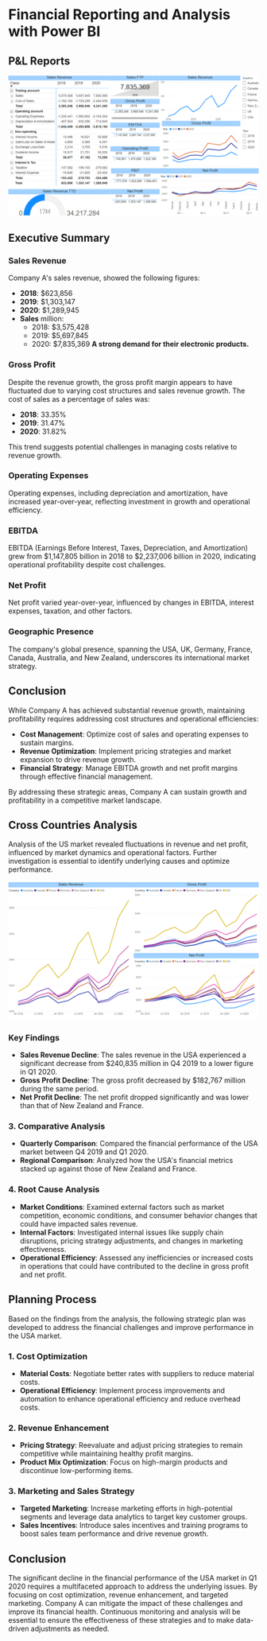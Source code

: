 # Financial Reporting and Analysis with Power BI

## P&L Reports
![Financial Reporting with Power BI](/assets/financial_reporting.png/)

## Executive Summary

### Sales Revenue
Company A's sales revenue, showed the following figures:
- **2018**: $623,856
- **2019**: $1,303,147
- **2020**: $1,289,945
- **Sales** million: 
  - 2018: $3,575,428 
  - 2019: $5,697,845 
  - 2020: $7,835,369 
**A strong demand for their electronic products.**

### Gross Profit
Despite the revenue growth, the gross profit margin appears to have fluctuated due to varying cost structures and sales revenue growth. The cost of sales as a percentage of sales was:
- **2018**: 33.35%
- **2019**: 31.47%
- **2020**: 31.82%

This trend suggests potential challenges in managing costs relative to revenue growth.

### Operating Expenses
Operating expenses, including depreciation and amortization, have increased year-over-year, reflecting investment in growth and operational efficiency.

### EBITDA
EBITDA (Earnings Before Interest, Taxes, Depreciation, and Amortization) grew from $1,147,805 billion in 2018 to $2,237,006 billion in 2020, indicating operational profitability despite cost challenges.

### Net Profit
Net profit varied year-over-year, influenced by changes in EBITDA, interest expenses, taxation, and other factors.

### Geographic Presence
The company's global presence, spanning the USA, UK, Germany, France, Canada, Australia, and New Zealand, underscores its international market strategy.

## Conclusion
While Company A has achieved substantial revenue growth, maintaining profitability requires addressing cost structures and operational efficiencies:
- **Cost Management**: Optimize cost of sales and operating expenses to sustain margins.
- **Revenue Optimization**: Implement pricing strategies and market expansion to drive revenue growth.
- **Financial Strategy**: Manage EBITDA growth and net profit margins through effective financial management.

By addressing these strategic areas, Company A can sustain growth and profitability in a competitive market landscape.

## Cross Countries Analysis
Analysis of the US market revealed fluctuations in revenue and net profit, influenced by market dynamics and operational factors. Further investigation is essential to identify underlying causes and optimize performance.

![Countries](/assets/CrossCountry.png/)

### Key Findings
- **Sales Revenue Decline**: The sales revenue in the USA experienced a significant decrease from $240,835 million in Q4 2019 to a lower figure in Q1 2020.
- **Gross Profit Decline**: The gross profit decreased by $182,767 million during the same period.
- **Net Profit Decline**: The net profit dropped significantly and was lower than that of New Zealand and France.

### 3. Comparative Analysis
- **Quarterly Comparison**: Compared the financial performance of the USA market between Q4 2019 and Q1 2020.
- **Regional Comparison**: Analyzed how the USA's financial metrics stacked up against those of New Zealand and France.

### 4. Root Cause Analysis
- **Market Conditions**: Examined external factors such as market competition, economic conditions, and consumer behavior changes that could have impacted sales revenue.
- **Internal Factors**: Investigated internal issues like supply chain disruptions, pricing strategy adjustments, and changes in marketing effectiveness.
- **Operational Efficiency**: Assessed any inefficiencies or increased costs in operations that could have contributed to the decline in gross profit and net profit.

## Planning Process
Based on the findings from the analysis, the following strategic plan was developed to address the financial challenges and improve performance in the USA market.

### 1. Cost Optimization
- **Material Costs**: Negotiate better rates with suppliers to reduce material costs.
- **Operational Efficiency**: Implement process improvements and automation to enhance operational efficiency and reduce overhead costs.

### 2. Revenue Enhancement
- **Pricing Strategy**: Reevaluate and adjust pricing strategies to remain competitive while maintaining healthy profit margins.
- **Product Mix Optimization**: Focus on high-margin products and discontinue low-performing items.

### 3. Marketing and Sales Strategy
- **Targeted Marketing**: Increase marketing efforts in high-potential segments and leverage data analytics to target key customer groups.
- **Sales Incentives**: Introduce sales incentives and training programs to boost sales team performance and drive revenue growth.

## Conclusion
The significant decline in the financial performance of the USA market in Q1 2020 requires a multifaceted approach to address the underlying issues. By focusing on cost optimization, revenue enhancement, and targeted marketing. Company A can mitigate the impact of these challenges and improve its financial health. Continuous monitoring and analysis will be essential to ensure the effectiveness of these strategies and to make data-driven adjustments as needed.

